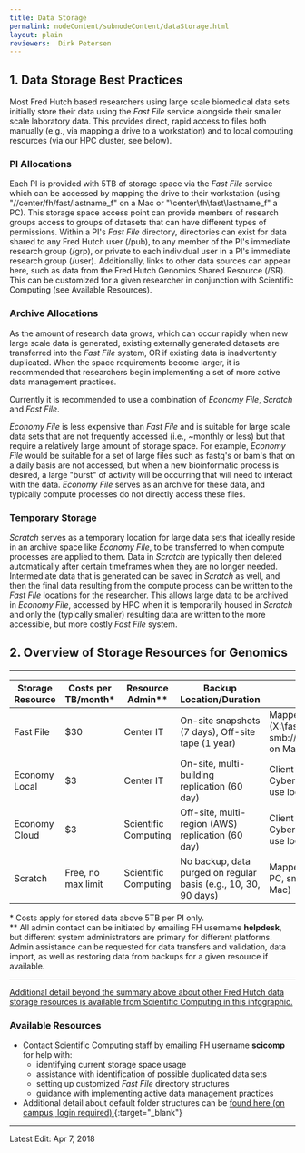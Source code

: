 ```yaml
---
title: Data Storage
permalink: nodeContent/subnodeContent/dataStorage.html
layout: plain
reviewers:  Dirk Petersen
---
```

## 1.  Data Storage Best Practices
Most Fred Hutch based researchers using large scale biomedical data sets initially store their data using the *Fast File* service alongside their smaller scale laboratory data.  This provides direct, rapid access to files both manually (e.g., via mapping a drive to a workstation) and to local computing resources (via our HPC cluster, see below).

### PI Allocations
Each PI is provided with 5TB of storage space via the *Fast File* service which can be accessed by mapping the drive to their workstation (using "//center/fh/fast/lastname_f" on a Mac or "\\center\fh\fast\lastname_f" a PC). This storage space access point can provide members of research groups access to groups of datasets that can have different types of permissions.  Within a PI's *Fast File* directory, directories can exist for data shared to any Fred Hutch user (/pub), to any member of the PI's immediate research group (/grp), or private to each individual user in a PI's immediate research group (/user).  Additionally, links to other data sources can appear here, such as data from the Fred Hutch Genomics Shared Resource (/SR).  This can be customized for a given researcher in conjunction with Scientific Computing (see Available Resources).

### Archive Allocations
As the amount of research data grows, which can occur rapidly when new large scale data is generated, existing externally generated datasets are transferred into the *Fast File* system, OR if existing data is inadvertently duplicated.  When the space requirements become larger, it is recommended that researchers begin implementing a set of more active data management practices.

Currently it is recommended to use a combination of *Economy File*,
*Scratch* and *Fast File*.

*Economy File* is less expensive than *Fast File* and is suitable for large scale data sets that are not frequently accessed (i.e., ~monthly or less) but that require a relatively large amount of storage space.  For example, *Economy File* would be suitable for a set of large files such as fastq's or bam's that on a daily basis are not accessed, but when a new bioinformatic process is desired, a large "burst" of activity will be occurring that will need to interact with the data.  *Economy File* serves as an archive for these data, and typically compute processes do not directly access these files.

### Temporary Storage
*Scratch* serves as a temporary location for large data sets that ideally reside in an archive space like *Economy File*, to be transferred to when compute processes are applied to them.  Data in *Scratch* are typically then deleted automatically after certain timeframes when they are no longer needed. Intermediate data that is generated can be saved in *Scratch* as well, and then the final data resulting from the compute process can be written to the *Fast File* locations for the researcher.  This allows large data to be archived in *Economy File*, accessed by HPC when it is temporarily housed in *Scratch* and only the (typically smaller) resulting data are written to the more accessible, but more costly *Fast File* system.

## 2. Overview of Storage Resources for Genomics
---
Storage Resource | Costs per TB/month\* | Resource Admin\*\* | Backup Location/Duration | Desktop Access | HPC Access
--- | --- | --- | --- | --- | ---
Fast File | $30 | Center IT | On-site snapshots (7 days), Off-site tape (1 year) | Mapped Drive, (X:\fast\lastname_f on PC, smb://center/fh/fast/lastname_f on Mac) | Direct, path: /fh/fast/lastname_f
Economy Local | $3 | Center IT | On-site, multi-building replication (60 day) | Client Required (e.g., Cyberduck), download then use local copy | Via Swift command line tools, copy to Scratch for use
Economy Cloud | $3 | Scientific Computing | Off-site, multi-region (AWS) replication (60 day) | Client Required (e.g., Cyberduck), download then use local copy | Via AWS S3 command line tools, copy to Scratch for use
Scratch | Free, no max limit | Scientific Computing | No backup, data purged on regular basis (e.g., 10, 30, 90 days)  | Mapped Drive, (X:\scratch on PC, smb://center/fh/scratch on Mac) | Direct, path: /fh/scratch

\* Costs apply for stored data above 5TB per PI only.  
\*\* All admin contact can be initiated by emailing FH username **helpdesk**, but different system administrators are primary for different platforms.  Admin assistance can be requested for data transfers and validation, data import, as well as restoring data from backups for a given resource if available.

---

[Additional detail beyond the summary above about other Fred Hutch data storage resources is available from Scientific Computing in this infographic.](https://translationalgenomics.fredhutch.org/assets/DFS-infographic.pdf)

### Available Resources
- Contact Scientific Computing staff by emailing FH username **scicomp** for help with:
  - identifying current storage space usage
  - assistance with identification of possible duplicated data sets
  - setting up customized *Fast File* directory structures
  - guidance with implementing active data management practices
- Additional detail about default folder structures can be [found here (on campus, login required).](http://scicomp.fhcrc.org/Default%20folder%20structure%20for%20new%20PI.aspx){:target="_blank"}<!--_-->

---

Latest Edit: Apr 7, 2018
